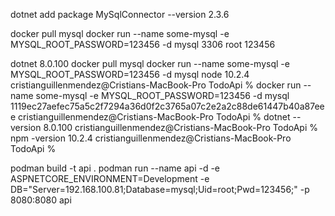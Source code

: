 
dotnet add package MySqlConnector --version 2.3.6


docker pull mysql
docker run --name some-mysql -e MYSQL_ROOT_PASSWORD=123456 -d mysql
3306
root
123456

dotnet 8.0.100
docker pull mysql
docker run --name some-mysql -e MYSQL_ROOT_PASSWORD=123456 -d mysql
node 10.2.4
cristianguillenmendez@Cristians-MacBook-Pro TodoApi % docker run --name some-mysql -e MYSQL_ROOT_PASSWORD=123456 -d mysql
1119ec27aefec75a5c2f7294a36d0f2c3765a07c2e2a2c88de61447b40a87eee
cristianguillenmendez@Cristians-MacBook-Pro TodoApi % dotnet --version
8.0.100
cristianguillenmendez@Cristians-MacBook-Pro TodoApi % npm -version
10.2.4
cristianguillenmendez@Cristians-MacBook-Pro TodoApi % 


podman build -t api .
podman run --name api -d  -e ASPNETCORE_ENVIRONMENT=Development -e DB="Server=192.168.100.81;Database=mysql;Uid=root;Pwd=123456;" -p 8080:8080  api